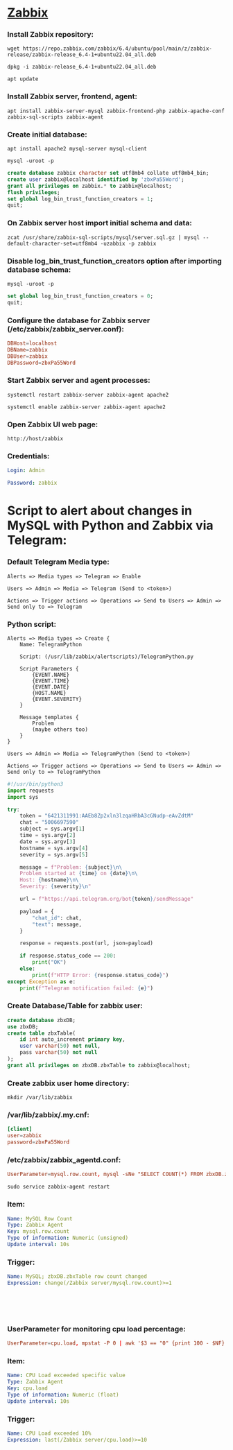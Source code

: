 # [Zabbix](https://www.zabbix.com/download "https://www.zabbix.com/download")

### Install Zabbix repository:

```shell
wget https://repo.zabbix.com/zabbix/6.4/ubuntu/pool/main/z/zabbix-release/zabbix-release_6.4-1+ubuntu22.04_all.deb

dpkg -i zabbix-release_6.4-1+ubuntu22.04_all.deb

apt update
```

### Install Zabbix server, frontend, agent:

```shell
apt install zabbix-server-mysql zabbix-frontend-php zabbix-apache-conf zabbix-sql-scripts zabbix-agent
```

### Create initial database:

```shell
apt install apache2 mysql-server mysql-client
```

```shell
mysql -uroot -p
```

```sql
create database zabbix character set utf8mb4 collate utf8mb4_bin;
create user zabbix@localhost identified by 'zbxPa55Word';
grant all privileges on zabbix.* to zabbix@localhost;
flush privileges;
set global log_bin_trust_function_creators = 1;
quit;
```

### On Zabbix server host import initial schema and data:

```shell
zcat /usr/share/zabbix-sql-scripts/mysql/server.sql.gz | mysql --default-character-set=utf8mb4 -uzabbix -p zabbix
```

### Disable log_bin_trust_function_creators option after importing database schema:

```shell
mysql -uroot -p
```

```sql
set global log_bin_trust_function_creators = 0;
quit;
```

### Configure the database for Zabbix server (/etc/zabbix/zabbix_server.conf):

```conf
DBHost=localhost
DBName=zabbix
DBUser=zabbix
DBPassword=zbxPa55Word
```

### Start Zabbix server and agent processes:

```shell
systemctl restart zabbix-server zabbix-agent apache2

systemctl enable zabbix-server zabbix-agent apache2
```

### Open Zabbix UI web page:

```
http://host/zabbix
```

### Credentials:

```yaml
Login: Admin

Password: zabbix
```

# Script to alert about changes in MySQL with Python and Zabbix via Telegram:

### Default Telegram Media type:

```
Alerts => Media types => Telegram => Enable

Users => Admin => Media => Telegram (Send to <token>)

Actions => Trigger actions => Operations => Send to Users => Admin => Send only to => Telegram
```

### Python script:

```
Alerts => Media types => Create {
    Name: TelegramPython

    Script: (/usr/lib/zabbix/alertscripts)/TelegramPython.py

    Script Parameters {
        {EVENT.NAME}
        {EVENT.TIME}
        {EVENT.DATE}
        {HOST.NAME}
        {EVENT.SEVERITY}
    }

    Message templates {
        Problem
        (maybe others too)
    }
}

Users => Admin => Media => TelegramPython (Send to <token>)

Actions => Trigger actions => Operations => Send to Users => Admin => Send only to => TelegramPython
```

```python
#!/usr/bin/python3
import requests
import sys

try:
    token = "6421311991:AAEb8Zp2xln3lzqaHRbA3cGNudp-eAvZdtM"
    chat = "5006697590"
    subject = sys.argv[1]
    time = sys.argv[2]
    date = sys.argv[3]
    hostname = sys.argv[4]
    severity = sys.argv[5]

    message = f"Problem: {subject}\n\
    Problem started at {time} on {date}\n\
    Host: {hostname}\n\
    Severity: {severity}\n"

    url = f"https://api.telegram.org/bot{token}/sendMessage"

    payload = {
        "chat_id": chat,
        "text": message,
    }

    response = requests.post(url, json=payload)

    if response.status_code == 200:
        print("OK")
    else:
        print(f"HTTP Error: {response.status_code}")
except Exception as e:
    print(f"Telegram notification failed: {e}")
```

### Create Database/Table for zabbix user:

```sql
create database zbxDB;
use zbxDB;
create table zbxTable(
    id int auto_increment primary key,
    user varchar(50) not null,
    pass varchar(50) not null
);
grant all privileges on zbxDB.zbxTable to zabbix@localhost;
```

### Create zabbix user home directory:

```shell
mkdir /var/lib/zabbix
```

### /var/lib/zabbix/.my.cnf:

```conf
[client]
user=zabbix
password=zbxPa55Word
```

### /etc/zabbix/zabbix_agentd.conf:

```conf
UserParameter=mysql.row.count, mysql -sNe "SELECT COUNT(*) FROM zbxDB.zbxTable;"
```

```shell
sudo service zabbix-agent restart
```

### Item:

```yaml
Name: MySQL Row Count
Type: Zabbix Agent
Key: mysql.row.count
Type of information: Numeric (unsigned)
Update interval: 10s
```

### Trigger:

```yaml
Name: MySQL; zbxDB.zbxTable row count changed
Expression: change(/Zabbix server/mysql.row.count)>=1
```

<br>
<br>
<br>

### UserParameter for monitoring cpu load percentage:

```conf
UserParameter=cpu.load, mpstat -P 0 | awk '$3 == "0" {print 100 - $NF}'
```

### Item:

```yaml
Name: CPU Load exceeded specific value
Type: Zabbix Agent
Key: cpu.load
Type of information: Numeric (float)
Update interval: 10s
```

### Trigger:

```yaml
Name: CPU Load exceeded 10%
Expression: last(/Zabbix server/cpu.load)>=10
```